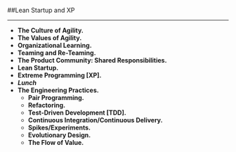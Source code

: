 <!-- .slide: data-background="resources/footer.svg" data-background-size="contain" data-background-position="bottom"  -->

##Lean Startup and XP
- - -
* **The Culture of Agility.** <!-- .element: style="color:#e0dfe4" -->
* **The Values of Agility.**  <!-- .element: style="color:#e0dfe4" -->
* **Organizational Learning.** <!-- .element: style="color:#e0dfe4" --> 
* **Teaming and Re-Teaming.**  <!-- .element: style="color:#e0dfe4" -->
* **The Product Community:  Shared Responsibilities.**  <!-- .element: style="color:#e0dfe4" -->
* **Lean Startup.**  <!-- .element: style="color:#e0dfe4" -->
* **Extreme Programming [XP].**  
* _**Lunch**_ <!-- .element: style="color:#5cab3d" -->
* **The Engineering Practices.**  <!-- .element: style="color:#e0dfe4" -->
  * **Pair Programming.**  <!-- .element: style="color:#e0dfe4" -->
  * **Refactoring.**  <!-- .element: style="color:#e0dfe4" -->
  * **Test-Driven Development [TDD].**  <!-- .element: style="color:#e0dfe4" -->
  * **Continuous Integration/Continuous Delivery.**  <!-- .element: style="color:#e0dfe4" -->
  * **Spikes/Experiments.**  <!-- .element: style="color:#e0dfe4" -->
  * **Evolutionary Design.**  <!-- .element: style="color:#e0dfe4" -->
  * **The Flow of Value.**  <!-- .element: style="color:#e0dfe4" -->

<aside class="notes">
  <p>
  </p>
  <p>
  </p>
</aside>
